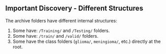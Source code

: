 ## Important Discovery - Different Structures
The archive folders have different internal structures:
1. Some have: `/Training/` and `/Testing/` folders.
2. Some have: `/train/` and `/valid/` folders.
3. Some have the class folders (`glioma/`, `meningioma/`, etc.) directly at the root.
